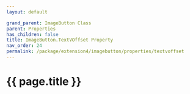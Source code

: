 ```yaml
---
layout: default

grand_parent: ImageButton Class
parent: Properties
has_children: false
title: ImageButton.TextVOffset Property
nav_order: 24
permalink: /package/extension4/imagebutton/properties/textvoffset
---
```

# {{ page.title }}